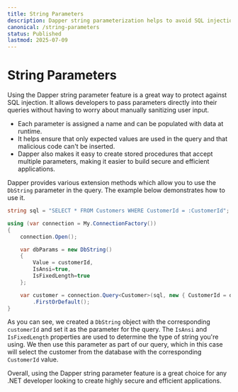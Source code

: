 ```yaml
---
title: String Parameters
description: Dapper string parameterization helps to avoid SQL injection attacks in applications that use dynamic SQL. It also makes the code more readable by replacing raw SQL strings with parameters, which are visible and can be used for debugging purposes.
canonical: /string-parameters
status: Published
lastmod: 2025-07-09
---
```


# String Parameters

Using the Dapper string parameter feature is a great way to protect against SQL injection. It allows developers to pass parameters directly into their queries without having to worry about manually sanitizing user input. 

 - Each parameter is assigned a name and can be populated with data at runtime. 
 - It helps ensure that only expected values are used in the query and that malicious code can't be inserted. 
 - Dapper also makes it easy to create stored procedures that accept multiple parameters, making it easier to build secure and efficient applications. 

Dapper provides various extension methods which allow you to use the `DbString` parameter in the query. The example below demonstrates how to use it. 

```csharp
string sql = "SELECT * FROM Customers WHERE CustomerId = :CustomerId";

using (var connection = My.ConnectionFactory())
{
	connection.Open();

	var dbParams = new DbString()
	{
		Value = customerId, 
		IsAnsi=true, 
		IsFixedLength=true 
	};

	var customer = connection.Query<Customer>(sql, new { CustomerId = dbParams })
		.FirstOrDefault();
}
```

As you can see, we created a `DbString` object with the corresponding `customerId` and set it as the parameter for the query. The `IsAnsi` and `IsFixedLength` properties are used to determine the type of string you're using. We then use this parameter as part of our query, which in this case will select the customer from the database with the corresponding `CustomerId` value. 

Overall, using the Dapper string parameter feature is a great choice for any .NET developer looking to create highly secure and efficient applications. 

